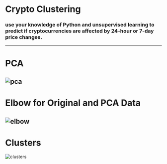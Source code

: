 # Crypto Clustering
### use your knowledge of Python and unsupervised learning to predict if cryptocurrencies are affected by 24-hour or 7-day price changes.
---
# PCA
![pca](https://github.com/bgrullon/cryptoClustering/assets/45550119/085f0a8b-bc51-48ca-bfca-e278d01b2d91)
---
# Elbow for Original and PCA Data
![elbow](https://github.com/bgrullon/cryptoClustering/assets/45550119/52dcb3ab-0713-4af2-a3c4-ea6f3d05a7de)
---
# Clusters
![clusters](https://github.com/bgrullon/cryptoClustering/assets/45550119/cd7557d0-76f6-4bf7-87b4-40d16af2c4cb)


